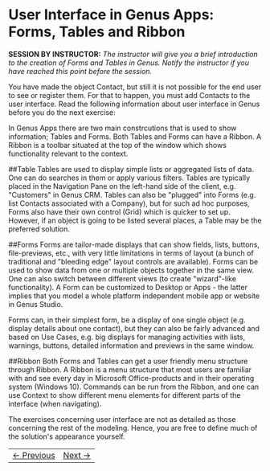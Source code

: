 # User Interface in Genus Apps: Forms, Tables and Ribbon
**SESSION BY INSTRUCTOR:** *The instructor will give you a brief introduction to the creation of Forms and Tables in Genus. Notify the instructor if you have reached this point before the session.*

You have made the object Contact, but still it is not possible for the end user to see or register them. For that to happen, you must add Contacts to the user interface. Read the following information about user interface in Genus before you do the next exercise:

In Genus Apps there are two main constrcutions that is used to show information; Tables and Forms. Both Tables and Forms can have a Ribbon. A Ribbon is a toolbar situated at the top of the window which shows functionality relevant to the context.

##Table 
Tables are used to display simple lists or aggregated lists of data. One can do searches in them or apply various filters. Tables are typically placed in the Navigation Pane on the left-hand side of the client, e.g. "Customers" in Genus CRM.
Tables can also be "plugged" into Forms (e.g. list Contacts associated with a Company), but for such ad hoc purposes, Forms also have their own control (Grid) which is quicker to set up. However, if an object is going to be listed several places, a Table may be the preferred solution.

##Forms 
Forms are tailor-made displays that can show fields, lists, buttons, file-previews, etc., with very little limitations in terms of layout (a bunch of traditional and "bleeding edge" layout controls are available). Forms can be used to show data from one or multiple objects together in the same view. One can also switch between different views (to create "wizard"-like functionality). A Form can be customized to Desktop or Apps - the latter implies that you model a whole platform independent mobile app or website in Genus Studio.

Forms can, in their simplest form, be a display of one single object (e.g. display details about one contact), but they can also be fairly advanced and based on Use Cases, e.g. big displays for managing activities with lists, warnings, buttons, detailed information and previews in the same window.

##Ribbon
Both Forms and Tables can get a user friendly menu structure through Ribbon. A Ribbon is a menu structure that most users are familiar with and see every day in Microsoft Office-products and in their operating system (Windows 10). Commands can be run from the Ribbon, and one can use Context to show different menu elements for different parts of the interface (when navigating).
 
The exercises concerning user interface are not as detailed as those concerning the rest of the modeling. Hence, you are free to define much of the solution's appearance yourself. 


<table>
   <tr><td><a href="exercise-02.md"><- Previous</a></td><td align="right"><a href="exercise-03.md">Next -></a></td></tr>
</table>
